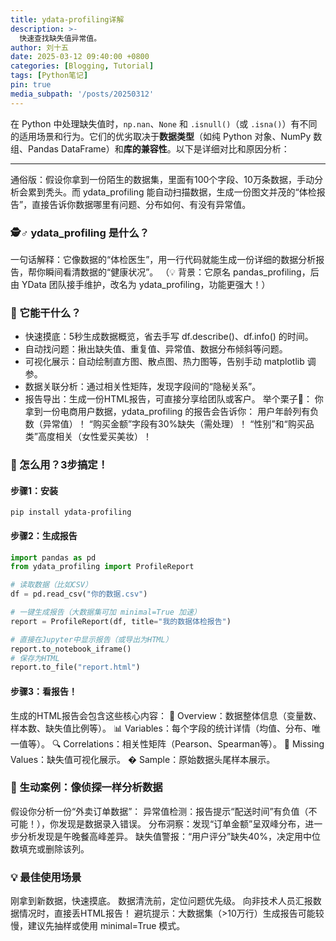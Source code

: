 ```yaml
---
title: ydata-profiling详解
description: >-
  快速查找缺失值异常值。
author: 刘十五
date: 2025-03-12 09:40:00 +0800
categories: [Blogging, Tutorial]
tags: [Python笔记]
pin: true
media_subpath: '/posts/20250312'
---
```


在 Python 中处理缺失值时，`np.nan`、`None` 和 `.isnull()`（或 `.isna()`）有不同的适用场景和行为。它们的优劣取决于**数据类型**（如纯 Python 对象、NumPy 数组、Pandas DataFrame）和**库的兼容性**。以下是详细对比和原因分析：

---
通俗版：假设你拿到一份陌生的数据集，里面有100个字段、10万条数据，手动分析会累到秃头。而 ydata_profiling 能自动扫描数据，生成一份图文并茂的“体检报告”，直接告诉你数据哪里有问题、分布如何、有没有异常值。
### 🕵️♂️ ydata_profiling 是什么？
一句话解释：它像数据的“体检医生”，用一行代码就能生成一份详细的数据分析报告，帮你瞬间看清数据的“健康状况”。
（💡 背景：它原名 pandas_profiling，后由 YData 团队接手维护，改名为 ydata_profiling，功能更强大！）

### 🚀 它能干什么？
- 快速摸底：5秒生成数据概览，省去手写 df.describe()、df.info() 的时间。
- 自动找问题：揪出缺失值、重复值、异常值、数据分布倾斜等问题。
- 可视化展示：自动绘制直方图、散点图、热力图等，告别手动 matplotlib 调参。
- 数据关联分析：通过相关性矩阵，发现字段间的“隐秘关系”。
- 报告导出：生成一份HTML报告，可直接分享给团队或客户。
举个栗子🌰：
你拿到一份电商用户数据，ydata_profiling 的报告会告诉你：
用户年龄列有负数（异常值）！
“购买金额”字段有30%缺失（需处理）！
“性别”和“购买品类”高度相关（女性爱买美妆）！

### 📝 怎么用？3步搞定！
#### 步骤1：安装
```shell
pip install ydata-profiling
```
#### 步骤2：生成报告
```python
import pandas as pd
from ydata_profiling import ProfileReport

# 读取数据（比如CSV）
df = pd.read_csv("你的数据.csv")

# 一键生成报告（大数据集可加 minimal=True 加速）
report = ProfileReport(df, title="我的数据体检报告")

# 直接在Jupyter中显示报告（或导出为HTML）
report.to_notebook_iframe()
# 保存为HTML
report.to_file("report.html")
```
#### 步骤3：看报告！
生成的HTML报告会包含这些核心内容：
🎯 Overview：数据整体信息（变量数、样本数、缺失值比例等）。
📊 Variables：每个字段的统计详情（均值、分布、唯一值等）。
🔍 Correlations：相关性矩阵（Pearson、Spearman等）。
🚨 Missing Values：缺失值可视化展示。
� Sample：原始数据头尾样本展示。

### 🌟 生动案例：像侦探一样分析数据
假设你分析一份“外卖订单数据”：
异常值检测：报告提示“配送时间”有负值（不可能！），你发现是数据录入错误。
分布洞察：发现“订单金额”呈双峰分布，进一步分析发现是午晚餐高峰差异。
缺失值警报：“用户评分”缺失40%，决定用中位数填充或删除该列。

### 💡 最佳使用场景
刚拿到新数据，快速摸底。
数据清洗前，定位问题优先级。
向非技术人员汇报数据情况时，直接丢HTML报告！
避坑提示：大数据集（>10万行）生成报告可能较慢，建议先抽样或使用 minimal=True 模式。